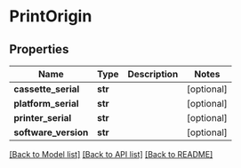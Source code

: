 # PrintOrigin

## Properties
Name | Type | Description | Notes
------------ | ------------- | ------------- | -------------
**cassette_serial** | **str** |  | [optional] 
**platform_serial** | **str** |  | [optional] 
**printer_serial** | **str** |  | [optional] 
**software_version** | **str** |  | [optional] 

[[Back to Model list]](../README.md#documentation-for-models) [[Back to API list]](../README.md#documentation-for-api-endpoints) [[Back to README]](../README.md)


